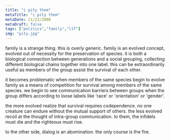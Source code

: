 ```yaml
---
title: "i pity them"
metaTitle: "i pity them"
metaDate: 11/22/2008
metaDraft: false
tags: ["politics","family","lïf"]
img: "pity.jpg"
---
```


family is a strange thing. this is overly generic. family is an evolved concept, evolved out of necessity for the preservation of species. it is both a biological connection between generations and a social grouping, collecting different biological chains together into one label. this can be extraordinarily useful as members of the group assist the survival of each other.

it becomes problematic when members of the same species begin to evolve family as a means of competition for survival among members of the same species. we begin to see communication barriers between groups when the group differs according to loose labels like 'race' or 'orientation' or 'gender'.

the more evolved realize that survival requires codependence. no one creature can endure without the mutual support of others. the less evolved recoil at the thought of intra-group communication. to them, the infidels must die and the righteous must rise.

to the other side, dialog is an abomination. the only course is the fire.
